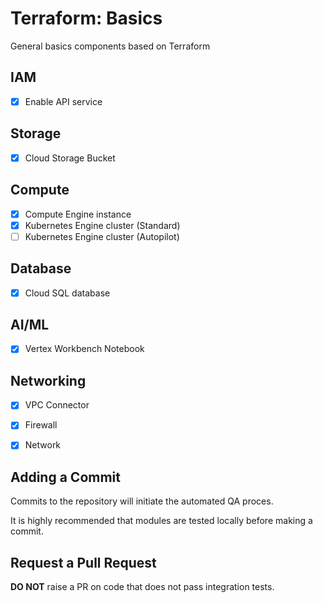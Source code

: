 # Terraform: Basics 

General basics components based on Terraform

## IAM
- [x] Enable API service 

## Storage
- [x] Cloud Storage Bucket 

## Compute
- [x] Compute Engine instance 
- [x] Kubernetes Engine cluster (Standard)
- [ ] Kubernetes Engine cluster (Autopilot)

## Database
- [x] Cloud SQL database 

## AI/ML 
- [x] Vertex Workbench Notebook 

## Networking
- [x] VPC Connector
- [x] Firewall
- [x] Network


## Adding a Commit 

Commits to the repository will initiate the automated QA proces.

It is highly recommended that modules are tested locally before making a commit.

## Request a Pull Request

__DO NOT__ raise a PR on code that does not pass integration tests.
